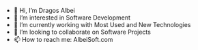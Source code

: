 - 👋 Hi, I’m Dragos Albei
- 👀 I’m interested in Software Development
- 🌱 I’m currently working with Most Used and New Technologies
- 💞️ I’m looking to collaborate on Software Projects
- 📫 How to reach me: AlbeiSoft.com

<!---
albeisoft/albeisoft is a ✨ special ✨ repository because its `README.md` (this file) appears on your GitHub profile.
You can click the Preview link to take a look at your changes.
--->
